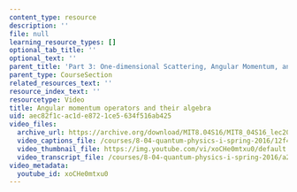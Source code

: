 ```yaml
---
content_type: resource
description: ''
file: null
learning_resource_types: []
optional_tab_title: ''
optional_text: ''
parent_title: 'Part 3: One-dimensional Scattering, Angular Momentum, and Central Potentials'
parent_type: CourseSection
related_resources_text: ''
resource_index_text: ''
resourcetype: Video
title: Angular momentum operators and their algebra
uid: aec82f1c-ac1d-e872-1ce5-634f516ab425
video_files:
  archive_url: https://archive.org/download/MIT8.04S16/MIT8_04S16_lec20_s2_300k.mp4
  video_captions_file: /courses/8-04-quantum-physics-i-spring-2016/12f4733a63ae5e079867adaf75622b62_xoCHe0mtxu0.vtt
  video_thumbnail_file: https://img.youtube.com/vi/xoCHe0mtxu0/default.jpg
  video_transcript_file: /courses/8-04-quantum-physics-i-spring-2016/a25ad2572e1617e20a8dfdb5c12a0f48_xoCHe0mtxu0.pdf
video_metadata:
  youtube_id: xoCHe0mtxu0
---
```

